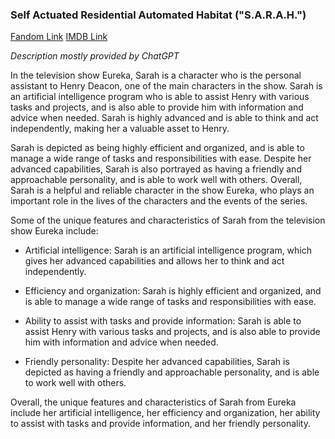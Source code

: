### Self Actuated Residential Automated Habitat ("S.A.R.A.H.")

[Fandom Link](https://eureka.fandom.com/wiki/SARAH)
[IMDB Link](https://www.imdb.com/title/tt0796264/)

*Description mostly provided by ChatGPT*

In the television show Eureka, Sarah is a character who is the personal assistant to Henry Deacon, one of the main characters in the show. Sarah is an artificial intelligence program who is able to assist Henry with various tasks and projects, and is also able to provide him with information and advice when needed. Sarah is highly advanced and is able to think and act independently, making her a valuable asset to Henry.

Sarah is depicted as being highly efficient and organized, and is able to manage a wide range of tasks and responsibilities with ease. Despite her advanced capabilities, Sarah is also portrayed as having a friendly and approachable personality, and is able to work well with others. Overall, Sarah is a helpful and reliable character in the show Eureka, who plays an important role in the lives of the characters and the events of the series.

Some of the unique features and characteristics of Sarah from the television show Eureka include:

-   Artificial intelligence: Sarah is an artificial intelligence program, which gives her advanced capabilities and allows her to think and act independently.
    
-   Efficiency and organization: Sarah is highly efficient and organized, and is able to manage a wide range of tasks and responsibilities with ease.
    
-   Ability to assist with tasks and provide information: Sarah is able to assist Henry with various tasks and projects, and is also able to provide him with information and advice when needed.
    
-   Friendly personality: Despite her advanced capabilities, Sarah is depicted as having a friendly and approachable personality, and is able to work well with others.
    

Overall, the unique features and characteristics of Sarah from Eureka include her artificial intelligence, her efficiency and organization, her ability to assist with tasks and provide information, and her friendly personality.